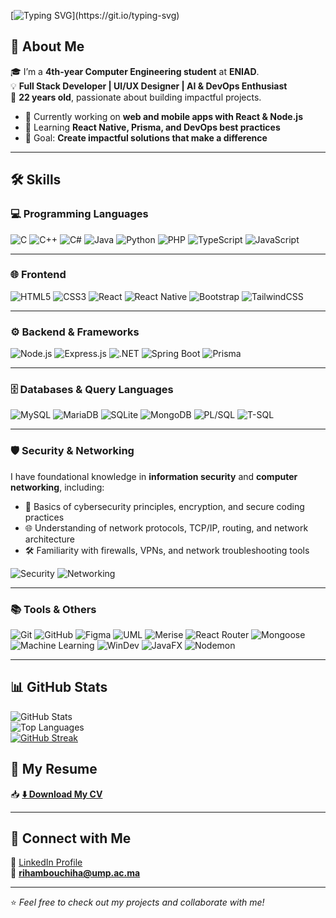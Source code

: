 [![Typing SVG](https://readme-typing-svg.demolab.com?font=Fira+Code&size=28&pause=1000&color=F79D9D&width=600&lines=Hi+👋+I'm+Riham+Bouchiha;Welcome+to+my+GitHub+Profile!)](https://git.io/typing-svg)


## 🚀 About Me
🎓 I’m a **4th-year Computer Engineering student** at **ENIAD**.  
💡 **Full Stack Developer | UI/UX Designer | AI & DevOps Enthusiast**  
🎂 **22 years old**, passionate about building impactful projects.  

- 🔭 Currently working on **web and mobile apps with React & Node.js**  
- 🌱 Learning **React Native, Prisma, and DevOps best practices**  
- 🎯 Goal: **Create impactful solutions that make a difference**  

---

## 🛠️ Skills

### 💻 Programming Languages
![C](https://img.shields.io/badge/C-00599C?style=for-the-badge&logo=c&logoColor=white)
![C++](https://img.shields.io/badge/C++-00599C?style=for-the-badge&logo=c%2B%2B&logoColor=white)
![C#](https://img.shields.io/badge/C%23-239120?style=for-the-badge&logo=c-sharp&logoColor=white)
![Java](https://img.shields.io/badge/Java-ED8B00?style=for-the-badge&logo=openjdk&logoColor=white)
![Python](https://img.shields.io/badge/Python-3776AB?style=for-the-badge&logo=python&logoColor=white)
![PHP](https://img.shields.io/badge/PHP-777BB4?style=for-the-badge&logo=php&logoColor=white)
![TypeScript](https://img.shields.io/badge/TypeScript-3178C6?style=for-the-badge&logo=typescript&logoColor=white)
![JavaScript](https://img.shields.io/badge/JavaScript-F7DF1E?style=for-the-badge&logo=javascript&logoColor=black)

---

### 🌐 Frontend
![HTML5](https://img.shields.io/badge/HTML5-E34F26?style=for-the-badge&logo=html5&logoColor=white)
![CSS3](https://img.shields.io/badge/CSS3-1572B6?style=for-the-badge&logo=css3&logoColor=white)
![React](https://img.shields.io/badge/React-20232A?style=for-the-badge&logo=react&logoColor=61DAFB)
![React Native](https://img.shields.io/badge/React_Native-61DAFB?style=for-the-badge&logo=react&logoColor=black)
![Bootstrap](https://img.shields.io/badge/Bootstrap-7952B3?style=for-the-badge&logo=bootstrap&logoColor=white)
![TailwindCSS](https://img.shields.io/badge/Tailwind_CSS-06B6D4?style=for-the-badge&logo=tailwind-css&logoColor=white)

---

### ⚙️ Backend & Frameworks
![Node.js](https://img.shields.io/badge/Node.js-339933?style=for-the-badge&logo=node.js&logoColor=white)
![Express.js](https://img.shields.io/badge/Express.js-000000?style=for-the-badge&logo=express&logoColor=white)
![.NET](https://img.shields.io/badge/.NET-512BD4?style=for-the-badge&logo=dotnet&logoColor=white)
![Spring Boot](https://img.shields.io/badge/Spring_Boot-6DB33F?style=for-the-badge&logo=springboot&logoColor=white)
![Prisma](https://img.shields.io/badge/Prisma-2D3748?style=for-the-badge&logo=prisma&logoColor=white)

---

### 🗄️ Databases & Query Languages
![MySQL](https://img.shields.io/badge/MySQL-005C84?style=for-the-badge&logo=mysql&logoColor=white)
![MariaDB](https://img.shields.io/badge/MariaDB-003545?style=for-the-badge&logo=mariadb&logoColor=white)
![SQLite](https://img.shields.io/badge/SQLite-003B57?style=for-the-badge&logo=sqlite&logoColor=white)
![MongoDB](https://img.shields.io/badge/MongoDB-4EA94B?style=for-the-badge&logo=mongodb&logoColor=white)
![PL/SQL](https://img.shields.io/badge/PL_SQL-003B57?style=for-the-badge&logo=oracle&logoColor=white)
![T-SQL](https://img.shields.io/badge/T--SQL-CC2927?style=for-the-badge&logo=microsoftsqlserver&logoColor=white)

---

### 🛡️ Security & Networking
I have foundational knowledge in **information security** and **computer networking**, including:

- 🔐 Basics of cybersecurity principles, encryption, and secure coding practices  
- 🌐 Understanding of network protocols, TCP/IP, routing, and network architecture  
- 🛠️ Familiarity with firewalls, VPNs, and network troubleshooting tools  

![Security](https://img.shields.io/badge/Security-FF6F61?style=for-the-badge&logo=keybase&logoColor=white)
![Networking](https://img.shields.io/badge/Networking-0A74DA?style=for-the-badge&logo=cisco&logoColor=white)

---

### 📚 Tools & Others
![Git](https://img.shields.io/badge/Git-F05032?style=for-the-badge&logo=git&logoColor=white)
![GitHub](https://img.shields.io/badge/GitHub-181717?style=for-the-badge&logo=github&logoColor=white)
![Figma](https://img.shields.io/badge/Figma-F24E1E?style=for-the-badge&logo=figma&logoColor=white)
![UML](https://img.shields.io/badge/UML-5B4FDF?style=for-the-badge&logoColor=white)
![Merise](https://img.shields.io/badge/Merise-00A6D6?style=for-the-badge&logoColor=white)
![React Router](https://img.shields.io/badge/React_Router-CA4245?style=for-the-badge&logo=reactrouter&logoColor=white)
![Mongoose](https://img.shields.io/badge/Mongoose-880000?style=for-the-badge&logo=mongoose&logoColor=white)
![Machine Learning](https://img.shields.io/badge/Machine_Learning-102230?style=for-the-badge&logo=tensorflow&logoColor=orange)
![WinDev](https://img.shields.io/badge/WinDev-005C8A?style=for-the-badge&logoColor=white)
![JavaFX](https://img.shields.io/badge/JavaFX-007396?style=for-the-badge&logoColor=white)
![Nodemon](https://img.shields.io/badge/Nodemon-76D04B?style=for-the-badge&logo=nodemon&logoColor=white)

---

## 📊 GitHub Stats

![GitHub Stats](https://github-readme-stats.vercel.app/api?username=RihamBouchiha&show_icons=true&theme=tokyonight)  
![Top Languages](https://github-readme-stats.vercel.app/api/top-langs/?username=RihamBouchiha&layout=compact&theme=tokyonight)  
[![GitHub Streak](https://github-readme-streak-stats.herokuapp.com?user=RihamBouchiha&theme=tokyonight)](https://git.io/streak-stats)


## 📄 My Resume
📥 [**⬇️ Download My CV**](https://drive.google.com/drive/my-drive)  

---

## 🔗 Connect with Me
💼 [LinkedIn Profile](https://www.linkedin.com/in/riham-bouchiha-138419274/)  
📧 **rihambouchiha@ump.ac.ma**  

---

⭐ *Feel free to check out my projects and collaborate with me!*
